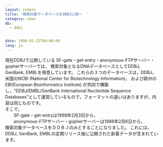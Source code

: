 ```yaml
---
layout: simple
title: '検索対象データベースをDDBJに統一　'
category: news
db:
  - ddbj


date: 1998-01-22T00:00:00
lang: ja
---
```


現在DDBJで公開している SF-gate・get-entry・anonymous-FTPサーバー・gopherサーバーでは， 検索対象となるDNAデータベースとしてDDBJ, GenBank, EMBLを用意しています。 これらの３つのデータベースは，DDBJ，米国のNCBI (National Center for Biotechnology Information)， および欧州のEBI(European Bioinformatics Institute) が共同で構築し，"DDBJ/EMBL/GenBank International Nucleotide Sequence Databases"として運営しているもので，フォーマットの違いはありますが，内容は同じものです。<br>そこで，<br>　　SF-gate・get-entryは1998年2月3日から，<br>　　anonymous-FTPサーバー・gopherサーバーは1998年2月6日から，<br>検索対象データベースをＤＤＢＪのみとすることになりました。 これには，DDBJ, GenBank, EMBLの定期リリース後に公開された新着データが含まれています。
